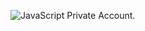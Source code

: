 ![JavaScript](https://img.shields.io/badge/JavaScript-F7DF1E?style=flat-square&logo=javascript)
Private Account.

